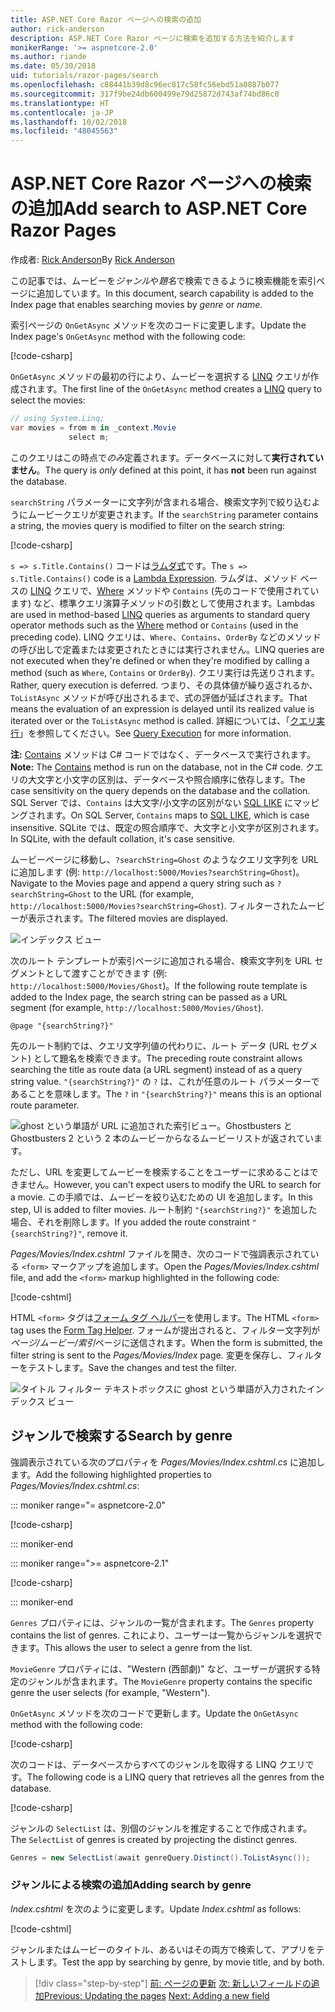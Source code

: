 ```yaml
---
title: ASP.NET Core Razor ページへの検索の追加
author: rick-anderson
description: ASP.NET Core Razor ページに検索を追加する方法を紹介します
monikerRange: '>= aspnetcore-2.0'
ms.author: riande
ms.date: 05/30/2018
uid: tutorials/razor-pages/search
ms.openlocfilehash: c88441b39d8c96ec817c58fc56ebd51a0887b077
ms.sourcegitcommit: 317f9be24db600499e79d25872d743af74bd86c0
ms.translationtype: HT
ms.contentlocale: ja-JP
ms.lasthandoff: 10/02/2018
ms.locfileid: "48045563"
---
```

# <a name="add-search-to-aspnet-core-razor-pages"></a><span data-ttu-id="15746-103">ASP.NET Core Razor ページへの検索の追加</span><span class="sxs-lookup"><span data-stu-id="15746-103">Add search to ASP.NET Core Razor Pages</span></span>

<span data-ttu-id="15746-104">作成者: [Rick Anderson](https://twitter.com/RickAndMSFT)</span><span class="sxs-lookup"><span data-stu-id="15746-104">By [Rick Anderson](https://twitter.com/RickAndMSFT)</span></span>

<span data-ttu-id="15746-105">この記事では、ムービーを*ジャンル*や*題名*で検索できるように検索機能を索引ページに追加しています。</span><span class="sxs-lookup"><span data-stu-id="15746-105">In this document, search capability is added to the Index page that enables searching movies by *genre* or *name*.</span></span>

<span data-ttu-id="15746-106">索引ページの `OnGetAsync` メソッドを次のコードに変更します。</span><span class="sxs-lookup"><span data-stu-id="15746-106">Update the Index page's `OnGetAsync` method with the following code:</span></span>

[!code-csharp[](razor-pages-start/sample/RazorPagesMovie/Pages/Movies/Index.cshtml.cs?name=snippet_1stSearch)]

<span data-ttu-id="15746-107">`OnGetAsync` メソッドの最初の行により、ムービーを選択する [LINQ](/dotnet/csharp/programming-guide/concepts/linq/) クエリが作成されます。</span><span class="sxs-lookup"><span data-stu-id="15746-107">The first line of the `OnGetAsync` method creates a [LINQ](/dotnet/csharp/programming-guide/concepts/linq/) query to select the movies:</span></span>

```csharp
// using System.Linq;
var movies = from m in _context.Movie
             select m;
```

<span data-ttu-id="15746-108">このクエリはこの時点で*のみ*定義されます。データベースに対して**実行されていません**。</span><span class="sxs-lookup"><span data-stu-id="15746-108">The query is *only* defined at this point, it has **not** been run against the database.</span></span>

<span data-ttu-id="15746-109">`searchString` パラメーターに文字列が含まれる場合、検索文字列で絞り込むようにムービークエリが変更されます。</span><span class="sxs-lookup"><span data-stu-id="15746-109">If the `searchString` parameter contains a string, the movies query is modified to filter on the search string:</span></span>

[!code-csharp[](razor-pages-start/sample/RazorPagesMovie/Pages/Movies/Index.cshtml.cs?name=snippet_SearchNull)]

<span data-ttu-id="15746-110">`s => s.Title.Contains()` コードは[ラムダ式](/dotnet/csharp/programming-guide/statements-expressions-operators/lambda-expressions)です。</span><span class="sxs-lookup"><span data-stu-id="15746-110">The `s => s.Title.Contains()` code is a [Lambda Expression](/dotnet/csharp/programming-guide/statements-expressions-operators/lambda-expressions).</span></span> <span data-ttu-id="15746-111">ラムダは、メソッド ベースの [LINQ](/dotnet/csharp/programming-guide/concepts/linq/) クエリで、[Where](/dotnet/csharp/programming-guide/concepts/linq/query-syntax-and-method-syntax-in-linq) メソッドや `Contains` (先のコードで使用されています) など、標準クエリ演算子メソッドの引数として使用されます。</span><span class="sxs-lookup"><span data-stu-id="15746-111">Lambdas are used in method-based [LINQ](/dotnet/csharp/programming-guide/concepts/linq/) queries as arguments to standard query operator methods such as the [Where](/dotnet/csharp/programming-guide/concepts/linq/query-syntax-and-method-syntax-in-linq) method or `Contains` (used in the preceding code).</span></span> <span data-ttu-id="15746-112">LINQ クエリは、`Where`、`Contains`、`OrderBy` などのメソッドの呼び出しで定義または変更されたときには実行されません。</span><span class="sxs-lookup"><span data-stu-id="15746-112">LINQ queries are not executed when they're defined or when they're modified by calling a method (such as `Where`, `Contains`  or `OrderBy`).</span></span> <span data-ttu-id="15746-113">クエリ実行は先送りされます。</span><span class="sxs-lookup"><span data-stu-id="15746-113">Rather, query execution is deferred.</span></span> <span data-ttu-id="15746-114">つまり、その具体値が繰り返されるか、`ToListAsync` メソッドが呼び出されるまで、式の評価が延ばされます。</span><span class="sxs-lookup"><span data-stu-id="15746-114">That means the evaluation of an expression is delayed until its realized value is iterated over or the `ToListAsync` method is called.</span></span> <span data-ttu-id="15746-115">詳細については、「[クエリ実行](/dotnet/framework/data/adonet/ef/language-reference/query-execution)」を参照してください。</span><span class="sxs-lookup"><span data-stu-id="15746-115">See [Query Execution](/dotnet/framework/data/adonet/ef/language-reference/query-execution) for more information.</span></span>

<span data-ttu-id="15746-116">**注:** [Contains](/dotnet/api/system.data.objects.dataclasses.entitycollection-1.contains) メソッドは C# コードではなく、データベースで実行されます。</span><span class="sxs-lookup"><span data-stu-id="15746-116">**Note:** The [Contains](/dotnet/api/system.data.objects.dataclasses.entitycollection-1.contains) method is run on the database, not in the C# code.</span></span> <span data-ttu-id="15746-117">クエリの大文字と小文字の区別は、データベースや照合順序に依存します。</span><span class="sxs-lookup"><span data-stu-id="15746-117">The case sensitivity on the query depends on the database and the collation.</span></span> <span data-ttu-id="15746-118">SQL Server では、`Contains` は大文字/小文字の区別がない [SQL LIKE](/sql/t-sql/language-elements/like-transact-sql) にマッピングされます。</span><span class="sxs-lookup"><span data-stu-id="15746-118">On SQL Server, `Contains` maps to [SQL LIKE](/sql/t-sql/language-elements/like-transact-sql), which is case insensitive.</span></span> <span data-ttu-id="15746-119">SQLite では、既定の照合順序で、大文字と小文字が区別されます。</span><span class="sxs-lookup"><span data-stu-id="15746-119">In SQLite, with the default collation, it's case sensitive.</span></span>

<span data-ttu-id="15746-120">ムービーページに移動し、`?searchString=Ghost` のようなクエリ文字列を URL に追加します (例: `http://localhost:5000/Movies?searchString=Ghost`)。</span><span class="sxs-lookup"><span data-stu-id="15746-120">Navigate to the Movies page and append a query string such as `?searchString=Ghost` to the URL (for example, `http://localhost:5000/Movies?searchString=Ghost`).</span></span> <span data-ttu-id="15746-121">フィルターされたムービーが表示されます。</span><span class="sxs-lookup"><span data-stu-id="15746-121">The filtered movies are displayed.</span></span>

![インデックス ビュー](search/_static/ghost.png)

<span data-ttu-id="15746-123">次のルート テンプレートが索引ページに追加される場合、検索文字列を URL セグメントとして渡すことができます (例: `http://localhost:5000/Movies/Ghost`)。</span><span class="sxs-lookup"><span data-stu-id="15746-123">If the following route template is added to the Index page, the search string can be passed as a URL segment (for example, `http://localhost:5000/Movies/Ghost`).</span></span>

```cshtml
@page "{searchString?}"
```

<span data-ttu-id="15746-124">先のルート制約では、クエリ文字列値の代わりに、ルート データ (URL セグメント) として題名を検索できます。</span><span class="sxs-lookup"><span data-stu-id="15746-124">The preceding route constraint allows searching the title as route data (a URL segment) instead of as a query string value.</span></span>  <span data-ttu-id="15746-125">`"{searchString?}"` の `?` は、これが任意のルート パラメーターであることを意味します。</span><span class="sxs-lookup"><span data-stu-id="15746-125">The `?` in `"{searchString?}"` means this is an optional route parameter.</span></span>

![ghost という単語が URL に追加された索引ビュー。Ghostbusters と Ghostbusters 2 という 2 本のムービーからなるムービーリストが返されています。](search/_static/g2.png)

<span data-ttu-id="15746-127">ただし、URL を変更してムービーを検索することをユーザーに求めることはできません。</span><span class="sxs-lookup"><span data-stu-id="15746-127">However, you can't expect users to modify the URL to search for a movie.</span></span> <span data-ttu-id="15746-128">この手順では、ムービーを絞り込むための UI を追加します。</span><span class="sxs-lookup"><span data-stu-id="15746-128">In this step, UI is added to filter movies.</span></span> <span data-ttu-id="15746-129">ルート制約 `"{searchString?}"` を追加した場合、それを削除します。</span><span class="sxs-lookup"><span data-stu-id="15746-129">If you added the route constraint `"{searchString?}"`, remove it.</span></span>

<span data-ttu-id="15746-130">*Pages/Movies/Index.cshtml* ファイルを開き、次のコードで強調表示されている `<form>` マークアップを追加します。</span><span class="sxs-lookup"><span data-stu-id="15746-130">Open the *Pages/Movies/Index.cshtml* file, and add the `<form>` markup highlighted in the following code:</span></span>

[!code-cshtml[](razor-pages-start/sample/RazorPagesMovie/Pages/Movies/Index2.cshtml?highlight=14-19&range=1-22)]

<span data-ttu-id="15746-131">HTML `<form>` タグは[フォーム タグ ヘルパー](xref:mvc/views/working-with-forms#the-form-tag-helper)を使用します。</span><span class="sxs-lookup"><span data-stu-id="15746-131">The HTML `<form>` tag uses the [Form Tag Helper](xref:mvc/views/working-with-forms#the-form-tag-helper).</span></span> <span data-ttu-id="15746-132">フォームが提出されると、フィルター文字列が*ページ/ムービー/索引*ページに送信されます。</span><span class="sxs-lookup"><span data-stu-id="15746-132">When the form is submitted, the filter string is sent to the *Pages/Movies/Index* page.</span></span> <span data-ttu-id="15746-133">変更を保存し、フィルターをテストします。</span><span class="sxs-lookup"><span data-stu-id="15746-133">Save the changes and test the filter.</span></span>

![タイトル フィルター テキストボックスに ghost という単語が入力されたインデックス ビュー](search/_static/filter.png)

## <a name="search-by-genre"></a><span data-ttu-id="15746-135">ジャンルで検索する</span><span class="sxs-lookup"><span data-stu-id="15746-135">Search by genre</span></span>

<span data-ttu-id="15746-136">強調表示されている次のプロパティを *Pages/Movies/Index.cshtml.cs* に追加します。</span><span class="sxs-lookup"><span data-stu-id="15746-136">Add the following highlighted properties to *Pages/Movies/Index.cshtml.cs*:</span></span>

::: moniker range="= aspnetcore-2.0"

[!code-csharp[](razor-pages-start/sample/RazorPagesMovie/Pages/Movies/Index.cshtml.cs?name=snippet_newProps&highlight=11-999)]

::: moniker-end

::: moniker range=">= aspnetcore-2.1"

[!code-csharp[](razor-pages-start/sample/RazorPagesMovie21/Pages/Movies/Index.cshtml.cs?name=snippet_newProps&highlight=11-999)]

::: moniker-end


<span data-ttu-id="15746-137">`Genres` プロパティには、ジャンルの一覧が含まれます。</span><span class="sxs-lookup"><span data-stu-id="15746-137">The `Genres` property contains the list of genres.</span></span> <span data-ttu-id="15746-138">これにより、ユーザーは一覧からジャンルを選択できます。</span><span class="sxs-lookup"><span data-stu-id="15746-138">This allows the user to select a genre from the list.</span></span>

<span data-ttu-id="15746-139">`MovieGenre` プロパティには、"Western (西部劇)" など、ユーザーが選択する特定のジャンルが含まれます。</span><span class="sxs-lookup"><span data-stu-id="15746-139">The `MovieGenre` property contains the specific genre the user selects (for example, "Western").</span></span>

<span data-ttu-id="15746-140">`OnGetAsync` メソッドを次のコードで更新します。</span><span class="sxs-lookup"><span data-stu-id="15746-140">Update the `OnGetAsync` method with the following code:</span></span>

[!code-csharp[](razor-pages-start/sample/RazorPagesMovie/Pages/Movies/Index.cshtml.cs?name=snippet_SearchGenre)]

<span data-ttu-id="15746-141">次のコードは、データベースからすべてのジャンルを取得する LINQ クエリです。</span><span class="sxs-lookup"><span data-stu-id="15746-141">The following code is a LINQ query that retrieves all the genres from the database.</span></span>

[!code-csharp[](razor-pages-start/sample/RazorPagesMovie/Pages/Movies/Index.cshtml.cs?name=snippet_LINQ)]

<span data-ttu-id="15746-142">ジャンルの `SelectList` は、別個のジャンルを推定することで作成されます。</span><span class="sxs-lookup"><span data-stu-id="15746-142">The `SelectList` of genres is created by projecting the distinct genres.</span></span>

<!-- BUG in OPS
Tag snippet_selectlist's start line '75' should be less than end line '29' when resolving "[!code-csharp[](razor-pages-start/sample/RazorPagesMovie/Pages/Movies/Index.cshtml.cs?name=snippet_SelectList)]"

There's no start line.

[!code-csharp[](razor-pages-start/sample/RazorPagesMovie/Pages/Movies/Index.cshtml.cs?name=snippet_SelectList)]
-->

```csharp
Genres = new SelectList(await genreQuery.Distinct().ToListAsync());
```

### <a name="adding-search-by-genre"></a><span data-ttu-id="15746-143">ジャンルによる検索の追加</span><span class="sxs-lookup"><span data-stu-id="15746-143">Adding search by genre</span></span>

<span data-ttu-id="15746-144">*Index.cshtml* を次のように変更します。</span><span class="sxs-lookup"><span data-stu-id="15746-144">Update *Index.cshtml* as follows:</span></span>

[!code-cshtml[](razor-pages-start/sample/RazorPagesMovie/Pages/Movies/IndexFormGenreNoRating.cshtml?highlight=16-18&range=1-26)]

<span data-ttu-id="15746-145">ジャンルまたはムービーのタイトル、あるいはその両方で検索して、アプリをテストします。</span><span class="sxs-lookup"><span data-stu-id="15746-145">Test the app by searching by genre, by movie title, and by both.</span></span>

> [!div class="step-by-step"]
> <span data-ttu-id="15746-146">[前: ページの更新](xref:tutorials/razor-pages/da1)
> [次: 新しいフィールドの追加](xref:tutorials/razor-pages/new-field)</span><span class="sxs-lookup"><span data-stu-id="15746-146">[Previous: Updating the pages](xref:tutorials/razor-pages/da1)
[Next: Adding a new field](xref:tutorials/razor-pages/new-field)</span></span>
